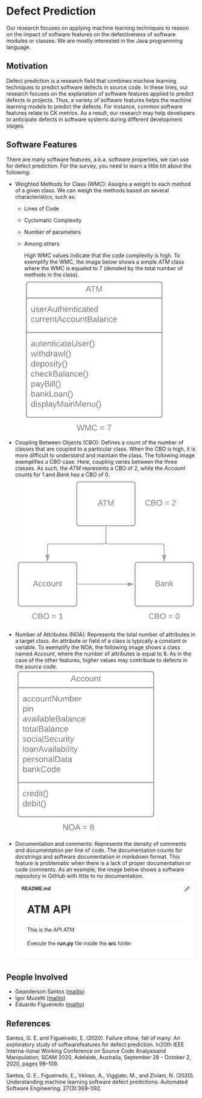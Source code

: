 # Defect Prediction

Our research focuses on applying machine learning techniques to reason on the impact of software features on the defectiveness of software modules or classes. We are mostly interested in the Java programming language. 

## Motivation

Defect prediction is a research field that combines machine learning techniques to predict software defects in source code. In these lines, our research focuses on the explanation of software features applied to predict defects in projects. Thus, a variety of software features helps the machine learning models to predict the defects. For instance, common software features relate to CK metrics. As a result, our research may help developers to anticipate defects in software systems during different development stages. 

## Software Features

There are many software features, a.k.a. software properties, we can use for defect prediction. For the survey, you need to learn a little bit about the following:

* Weighted Methods for Class (WMC): Assigns a weight to each method of a given class. We can weigh the methods based on several characteristics, such as:

  * Lines of Code

  * Cyclomatic Complexity

  * Number of parameters

  * Among others

    High WMC values indicate that the code complexity is high. To exemplify the WMC, the image below shows a simple *ATM* class where the WMC is equaled to 7 (denoted by the total number of methods in the class). ![WMC](https://raw.githubusercontent.com/gesteves91/survey-defect-prediction/main/img/WMC.png) 

* Coupling Between Objects (CBO): Defines a count of the number of classes that are coupled to a particular class. When the CBO is high, it is more difficult to understand and maintain the class. The following image exemplifies a CBO case. Here, coupling varies between the three classes. As such, the _ATM_ represents a CBO of 2, while the _Account_ counts for 1 and _Bank_ has a CBO of 0.  ![CBO](https://raw.githubusercontent.com/gesteves91/survey-defect-prediction/main/img/CBO.png)

* Number of Attributes (NOA): Represents the total number of attributes in a target class. An attribute or field of a class is typically a constant or variable. To exemplify the NOA, the following image shows a class named _Account_, where the number of attributes is equal to 8. As in the case of the other features, higher values may contribute to defects in the source code. ![NOA](https://raw.githubusercontent.com/gesteves91/survey-defect-prediction/main/img/NOA.png)

* Documentation and comments: Represents the density of comments and documentation per line of code. The documentation counts for *docstrings* and software documentation in *markdown* format. This feature is problematic when there is a lack of proper documentation or code comments. As an example, the image below shows a software repository in GitHub with little to no documentation. ![DOC](https://raw.githubusercontent.com/gesteves91/survey-defect-prediction/main/img/DOC.png)     

## People Involved

* Geanderson Santos ([mailto](mailto:geanderson@dcc.ufmg.br))
* Igor Muzetti ([mailto](igormuzetti@ufop.edu.br)) 
* Eduardo Figueiredo ([mailto]())

## References

Santos,  G.  E.  and  Figueiredo,  E.  (2020).   Failure  ofone, fall of many:  An exploratory study of softwarefeatures for defect prediction.  In20th IEEE Interna-tional Working Conference on Source Code Analysisand Manipulation, SCAM 2020, Adelaide, Australia, September 28 - October 2, 2020, pages 98–109.

Santos, G. E., Figueiredo, E., Veloso, A., Viggiato, M., and Ziviani, N. (2020). Understanding machine learning software defect predictions. Automated Software Engineering. 27(3):369–392.